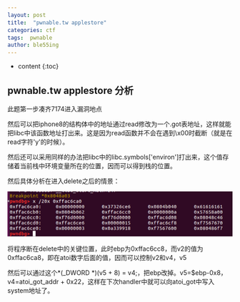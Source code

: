 ```yaml
---
layout: post
title:  "pwnable.tw applestore"
categories: ctf
tags:  pwnable
author: ble55ing
---
```


* content
{:toc}

## pwnable.tw applestore 分析

此题第一步凑齐7174进入漏洞地点

然后可以把iphone8的结构体中的地址通过read修改为一个.got表地址，这样就能把libc中该函数地址打出来。这是因为read函数并不会在遇到\x00时截断（就是在read字符'y'的时候）。

然后还可以采用同样的办法把libc中的libc.symbols['environ']打出来，这个值存储着当前栈中环境变量所在的位置，因而可以得到栈的位置。

然后具体分析在进入delete之后的情景：

![](https://raw.githubusercontent.com/ble55ing/PicGo/master/20190414213415.png)

将程序断在delete中的关键位置，此时ebp为0xffac6cc8，而v2的值为0xffac6ca8，即在atoi数字后面的值，因而可以控制v2和v4，v5

然后可以通过这个*(_DWORD *)(v5 + 8) = v4;，把ebp改掉。v5=$ebp-0x8，v4=atoi_got_addr + 0x22，这样在下次handler中就可以向atoi_got中写入system地址了。


